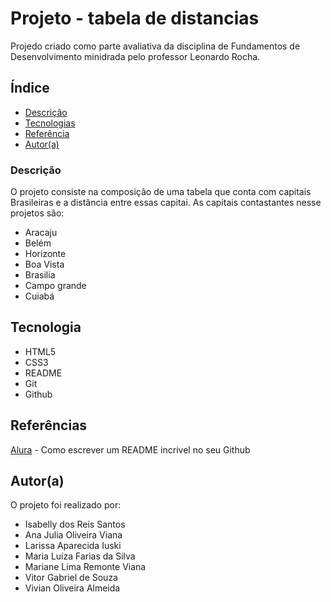 # Projeto - tabela de distancias

Projedo criado como parte avaliativa da disciplina de Fundamentos de Desenvolvimento minidrada pelo professor Leonardo Rocha.

## Índice

* [Descrição](#descrição)
* [Tecnologias](#tecnologia)
* [Referência](#referências)
* [Autor(a)](#autora)

### Descrição
O projeto consiste na composição de uma tabela que conta com capitais Brasileiras e a distância entre essas capitai. As capitais contastantes nesse projetos são:

* Aracaju
* Belém
* Horizonte
* Boa Vista
* Brasilia
* Campo grande
* Cuiabá

## Tecnologia

* HTML5
* CSS3
* README
* Git
* Github

## Referências
[Alura](https://www.alura.com.br/artigos/escrever-bom-readme) - Como escrever um README incrivel no seu Github

## Autor(a)
O projeto foi realizado por:
* Isabelly dos Reis Santos
* Ana Julia Oliveira Viana
* Larissa Aparecida Iuski
* Maria Luíza Farias da Silva
* Mariane Lima Remonte Viana
* Vitor Gabriel de Souza
* Vivian Oliveira Almeida
